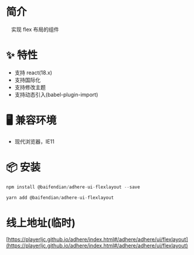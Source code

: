 # 简介
&ensp;&ensp;实现 flex 布局的组件

# ✨ 特性
- 支持 react(18.x)
- 支持国际化
- 支持修改主题
- 支持动态引入(babel-plugin-import)

# 🖥 兼容环境
- 现代浏览器，IE11

# 📦 安装
```javascript
npm install @baifendian/adhere-ui-flexlayout --save
``` 

```javascript
yarn add @baifendian/adhere-ui-flexlayout
```

# 线上地址(临时)
[https://playerljc.github.io/adhere/index.html#/adhere/adhere/ui/flexlayout](https://playerljc.github.io/adhere/index.html#/adhere/adhere/ui/flexlayout)

